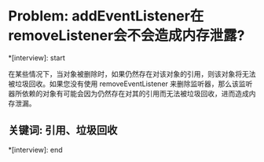 # Problem: addEventListener在removeListener会不会造成内存泄露?

*[interview]: start

在某些情况下，当对象被删除时，如果仍然存在对该对象的引用，则该对象将无法被垃圾回收。如果您没有使用 removeEventListener 来删除监听器，那么该监听器所依赖的对象有可能会因为仍然存在对其的引用而无法被垃圾回收，进而造成内存泄漏。

## 关键词: 引用、垃圾回收
*[interview]: end
